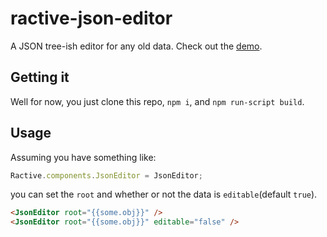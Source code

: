 # ractive-json-editor

A JSON tree-ish editor for any old data. Check out the [demo](https://evs-chris.github.io/ractive-json-editor).

## Getting it

Well for now, you just clone this repo, `npm i`, and `npm run-script build`.

## Usage

Assuming you have something like:

```js
Ractive.components.JsonEditor = JsonEditor;
```

you can set the `root` and whether or not the data is `editable`(default `true`).

```html
<JsonEditor root="{{some.obj}}" />
<JsonEditor root="{{some.obj}}" editable="false" />
```

